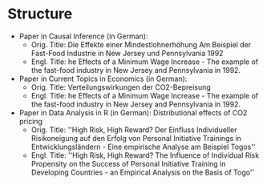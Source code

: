 # Structure

- Paper in Causal Inference (in German):
  	- Orig. Title: Die Effekte einer Mindestlohnerhöhung Am Beispiel der Fast-Food Industrie in New Jersey und Pennsylvania 1992
	- Engl. Title: he Effects of a Minimum Wage Increase - The example of the fast-food industry in New Jersey and Pennsylvania in 1992.  
- Paper in Current Topics in Economics (in German):
 	- Orig. Title: Verteilungswirkungen der CO2-Bepreisung
	- Engl. Title: he Effects of a Minimum Wage Increase - The example of the fast-food industry in New Jersey and Pennsylvania in 1992.  
- Paper in Data Analysis in R (in German): Distributional effects of CO2 pricing
  	- Orig. Title: ''High Risk, High Reward? Der Einfluss Individueller Risikoneigung auf den Erfolg von Personal Initiative Trainings in Entwicklungsländern - Eine empirische Analyse am Beispiel Togos''
	- Engl. Title: ''High Risk, High Reward? The Influence of Individual Risk Propensity on the Success of Personal Initiative Training in Developing Countries - an Empirical Analysis on the Basis of Togo''
